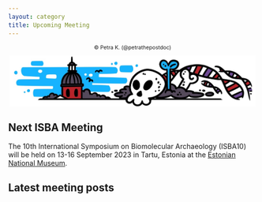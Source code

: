 ```yaml
---
layout: category
title: Upcoming Meeting
---
```


<p align="center" width="500" style="font-size: 8pt">© Petra K. (@petrathepostdoc)</p>
<div align="center">
<img align="center" width="500" src="/assets/images/meetingheader.png">

</div>

## Next ISBA Meeting

The 10th International Symposium on Biomolecular Archaeology (ISBA10) will be held on 13-16 September 2023 in Tartu, Estonia at the [Estonian National Museum](https://www.erm.ee/en).

## Latest meeting posts
